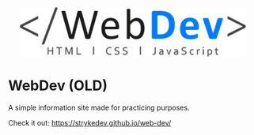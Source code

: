 
<p align="center">
  <img height="100" src="https://github.com/StrykeDev/html-web-dev/blob/main/images/logo/logo-webdev.png">
</p>

# WebDev (OLD)

A simple information site made for practicing purposes.

Check it out: https://strykedev.github.io/web-dev/
